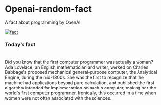 
# Openai-random-fact
 A fact about programming by OpenAI

[![fact](https://github.com/MarioVidoni/openai-daily-fact/actions/workflows/main.yml/badge.svg)](https://github.com/MarioVidoni/openai-daily-fact/actions/workflows/main.yml)

### Today's fact
# 
Did you know that the first computer programmer was actually a woman? Ada Lovelace, an English mathematician and writer, worked on Charles Babbage's proposed mechanical general-purpose computer, the Analytical Engine, during the mid-1800s. She was the first to recognize that the machine had applications beyond pure calculation, and published the first algorithm intended for implementation on such a computer, making her the world's first computer programmer. Ironically, this occurred in a time when women were not often associated with the sciences.